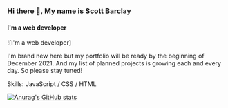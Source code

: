 ### Hi there 👋, My name is Scott Barclay
#### I'm a web developer
![I'm a web developer]

I'm brand new here but my portfolio will be ready by the beginning of December 2021. And my list of planned projects is growing each and every day. So please stay tuned! 

Skills: JavaScript / CSS / HTML







[![Anurag's GitHub stats](https://github-readme-stats.vercel.app/api?username=sbrcly)](https://github.com/anuraghazra/github-readme-stats)

